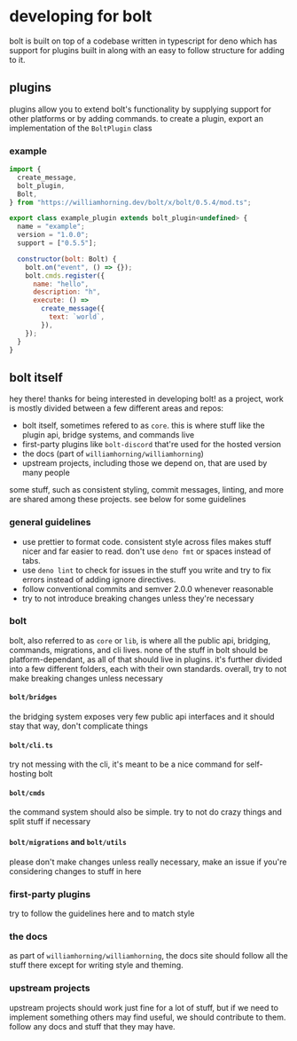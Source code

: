 # developing for bolt

bolt is built on top of a codebase written in typescript for deno which has support
for plugins built in along with an easy to follow structure for adding to it.

## plugins

plugins allow you to extend bolt's functionality by supplying support for
other platforms or by adding commands. to create a plugin, export
an implementation of the `BoltPlugin` class

### example

```js
import {
  create_message,
  bolt_plugin,
  Bolt,
} from "https://williamhorning.dev/bolt/x/bolt/0.5.4/mod.ts";

export class example_plugin extends bolt_plugin<undefined> {
  name = "example";
  version = "1.0.0";
  support = ["0.5.5"];

  constructor(bolt: Bolt) {
    bolt.on("event", () => {});
    bolt.cmds.register({
      name: "hello",
      description: "h",
      execute: () =>
        create_message({
          text: `world`,
        }),
    });
  }
}
```

## bolt itself

hey there! thanks for being interested in developing bolt! as a project, work is
mostly divided between a few different areas and repos:

- bolt itself, sometimes refered to as `core`. this is where stuff like the
  plugin api, bridge systems, and commands live
- first-party plugins like `bolt-discord` that're used for the hosted version
- the docs (part of `williamhorning/williamhorning`)
- upstream projects, including those we depend on, that are used by many people

some stuff, such as consistent styling, commit messages, linting, and
more are shared among these projects. see below for some guidelines

### general guidelines

- use prettier to format code. consistent style across files makes stuff nicer
  and far easier to read. don't use `deno fmt` or spaces instead of tabs.
- use `deno lint` to check for issues in the stuff you write and try to fix errors
  instead of adding ignore directives.
- follow conventional commits and semver 2.0.0 whenever reasonable
- try to not introduce breaking changes unless they're necessary

### bolt

bolt, also referred to as `core` or `lib`, is where all the public api,
bridging, commands, migrations, and cli lives. none of the stuff in bolt should
be platform-dependant, as all of that should live in plugins. it's further divided
into a few different folders, each with their own standards. overall, try to not
make breaking changes unless necessary

#### `bolt/bridges`

the bridging system exposes very few public api interfaces and it should stay that
way, don't complicate things

#### `bolt/cli.ts`

try not messing with the cli, it's meant to be a nice command for self-hosting bolt

#### `bolt/cmds`

the command system should also be simple. try to not do crazy things and split stuff
if necessary

#### `bolt/migrations` and `bolt/utils`

please don't make changes unless really necessary, make an issue if you're considering
changes to stuff in here

### first-party plugins

try to follow the guidelines here and to match style

### the docs

as part of `williamhorning/williamhorning`, the docs site should follow all the stuff
there except for writing style and theming.

### upstream projects

upstream projects should work just fine for a lot of stuff, but if we need to implement
something others may find useful, we should contribute to them. follow any docs and stuff
that they may have.
